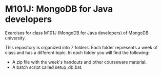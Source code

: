 # M101J: MongoDB for Java developers
Exercises for class M101J (MongoDB for Java developers) of MongoDB university.

This repository is organized into 7 folders. Each folder represents a week of class and has a different topic. In each folder you will find the following:

 - A zip file with the week's handouts and other courseware material.
 - A batch script called setup_db.bat.
